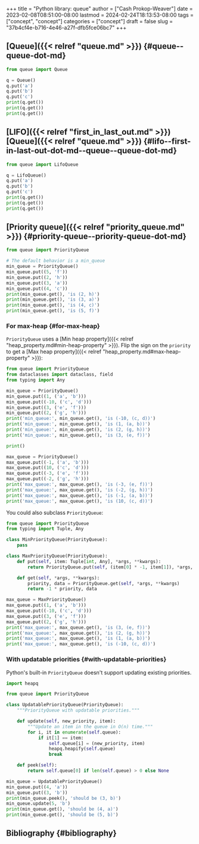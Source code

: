 +++
title = "Python library: queue"
author = ["Cash Prokop-Weaver"]
date = 2023-02-08T08:51:00-08:00
lastmod = 2024-02-24T18:13:53-08:00
tags = ["concept", "concept"]
categories = ["concept"]
draft = false
slug = "37b4cf4e-b716-4e46-a27f-dfb5fce06bc7"
+++

## [Queue]({{< relref "queue.md" >}}) {#queue--queue-dot-md}

```python
from queue import Queue

q = Queue()
q.put('a')
q.put('b')
q.put('c')
print(q.get())
print(q.get())
print(q.get())
```


## [LIFO]({{< relref "first_in_last_out.md" >}}) [Queue]({{< relref "queue.md" >}}) {#lifo--first-in-last-out-dot-md--queue--queue-dot-md}

```python
from queue import LifoQueue

q = LifoQueue()
q.put('a')
q.put('b')
q.put('c')
print(q.get())
print(q.get())
print(q.get())
```


## [Priority queue]({{< relref "priority_queue.md" >}}) {#priority-queue--priority-queue-dot-md}

```python
from queue import PriorityQueue

# The default behavior is a min_queue
min_queue = PriorityQueue()
min_queue.put((5, 'f'))
min_queue.put((2, 'h'))
min_queue.put((3, 'a'))
min_queue.put((4, 'c'))
print(min_queue.get(), 'is (2, h)')
print(min_queue.get(), 'is (3, a)')
print(min_queue.get(), 'is (4, c)')
print(min_queue.get(), 'is (5, f)')
```


### For max-heap {#for-max-heap}

`PriorityQueue` uses a [Min heap property]({{< relref "heap_property.md#min-heap-property" >}}). Flip the sign on the `priority` to get a [Max heap property]({{< relref "heap_property.md#max-heap-property" >}}):

```python
from queue import PriorityQueue
from dataclasses import dataclass, field
from typing import Any

min_queue = PriorityQueue()
min_queue.put((1, ('a', 'b')))
min_queue.put((-10, ('c', 'd')))
min_queue.put((3, ('e', 'f')))
min_queue.put((2, ('g', 'h')))
print('min_queue:', min_queue.get(), 'is (-10, (c, d))')
print('min_queue:', min_queue.get(), 'is (1, (a, b))')
print('min_queue:', min_queue.get(), 'is (2, (g, h))')
print('min_queue:', min_queue.get(), 'is (3, (e, f))')

print()

max_queue = PriorityQueue()
max_queue.put((-1, ('a', 'b')))
max_queue.put((10, ('c', 'd')))
max_queue.put((-3, ('e', 'f')))
max_queue.put((-2, ('g', 'h')))
print('max_queue:', max_queue.get(), 'is (-3, (e, f))')
print('max_queue:', max_queue.get(), 'is (-2, (g, h))')
print('max_queue:', max_queue.get(), 'is (-1, (a, b))')
print('max_queue:', max_queue.get(), 'is (10, (c, d))')
```

You could also subclass `PriorityQueue`:

```python
from queue import PriorityQueue
from typing import Tuple, Any

class MinPriorityQueue(PriorityQueue):
    pass

class MaxPriorityQueue(PriorityQueue):
    def put(self, item: Tuple[int, Any], *args, **kwargs):
        return PriorityQueue.put(self, (item[0] * -1, item[1]), *args, **kwargs)

    def get(self, *args, **kwargs):
        priority, data = PriorityQueue.get(self, *args, **kwargs)
        return -1 * priority, data

max_queue = MaxPriorityQueue()
max_queue.put((1, ('a', 'b')))
max_queue.put((-10, ('c', 'd')))
max_queue.put((3, ('e', 'f')))
max_queue.put((2, ('g', 'h')))
print('max_queue:', max_queue.get(), 'is (3, (e, f))')
print('max_queue:', max_queue.get(), 'is (2, (g, h))')
print('max_queue:', max_queue.get(), 'is (1, (a, b))')
print('max_queue:', max_queue.get(), 'is (-10, (c, d))')
```


### With updatable priorities {#with-updatable-priorities}

Python's built-in `PriorityQueue` doesn't support updating existing priorities.

```python
import heapq

from queue import PriorityQueue

class UpdatablePriorityQueue(PriorityQueue):
    """PriorityQueue with updatable priorities."""

    def update(self, new_priority, item):
        """Update an item in the queue in O(n) time."""
        for i, it in enumerate(self.queue):
            if it[1] == item:
                self.queue[i] = (new_priority, item)
                heapq.heapify(self.queue)
                break

    def peek(self):
        return self.queue[0] if len(self.queue) > 0 else None

min_queue = UpdatablePriorityQueue()
min_queue.put((4, 'a'))
min_queue.put((3, 'b'))
print(min_queue.peek(), 'should be (3, b)')
min_queue.update(5, 'b')
print(min_queue.get(), 'should be (4, a)')
print(min_queue.get(), 'should be (5, b)')
```


## Bibliography {#bibliography}

<style>.csl-entry{text-indent: -1.5em; margin-left: 1.5em;}</style><div class="csl-bib-body">
</div>

